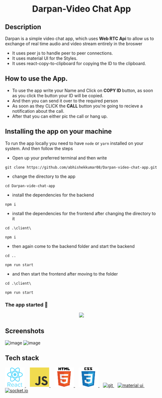 <h1 align="center">Darpan-Video Chat App</h1>

<h2>Description</h2>
<p>Darpan is a simple video chat app, which uses <b>Web RTC Api</b> to allow us to exchange of real time audio and video stream entirely in the broswer</p>
<ul>
<li>It uses peer js to handle peer to peer connections.
<li>It uses material UI for the Styles.
<li>It uses react-copy-to-clipboard for copying the ID to the clipboard.
</ul>
<h2>How to use the App.</h2>
<ul>
<li>To use the app write your Name and Click on <b>COPY ID </b> button, as soon as you click the button your ID will be copied.
<li>And then you can send it over to the required person
<li>As soon as they CLICK the <b>CALL</b> button you're going to recieve a notification about the call. 
<li>After that you can either pic the call or hang up.  </ul>

## Installing the app on your machine

To run the app locally you need to have `node` or `yarn` installed on your system. And then follow the steps

- Open up your preferred terminal and then write

```
git clone https://github.com/abhishekkumar08/Darpan-video-chat-app.git
```

- change the directory to the app

```
cd Darpan-vide-chat-app
```

- install the dependencies for the backend

```
npm i
```

- install the dependencies for the frontend after changing the directory to it

```
cd .\client\
```

```
npm i
```

- then again come to the backend folder and start the backend

```
cd ..
```

```
npm run start
```

- and then start the frontend after moving to the folder

```
cd .\client\
```

```
npm run start
```

### The app started 🚀

<p align="center"><img src="https://media.tenor.com/images/b562ddcfb131e962f9dfa01bd32a30d1/tenor.gif" width=20%></p>

## Screenshots

![image](https://user-images.githubusercontent.com/59651136/131911746-468dd351-4068-4a26-8a7e-8261adc9388e.png)
![image](https://user-images.githubusercontent.com/59651136/131911850-b6c3e40b-01b0-44f6-bcec-1ae51400f3cb.png)


## Tech stack 

<a href="https://reactjs.org/" target="_blank"> <img src="https://raw.githubusercontent.com/devicons/devicon/master/icons/react/react-original-wordmark.svg" alt="react" width="65" height="65"/> </a>&nbsp;&nbsp;
<a href="https://developer.mozilla.org/en-US/docs/Web/JavaScript" target="_blank"> <img src="https://raw.githubusercontent.com/devicons/devicon/master/icons/javascript/javascript-original.svg" alt="javascript" width="65" height="65"/> </a> &nbsp;&nbsp; <a href="https://www.w3.org/html/" target="_blank"> <img src="https://raw.githubusercontent.com/devicons/devicon/master/icons/html5/html5-original-wordmark.svg" alt="html5" width="65" height="65"/> </a>&nbsp;&nbsp; <a href="https://www.w3schools.com/css/" target="_blank"> <img src="https://raw.githubusercontent.com/devicons/devicon/master/icons/css3/css3-original-wordmark.svg" alt="css3" width="65" height="65"/> </a>&nbsp;&nbsp; <a href="https://git-scm.com/" target="_blank"> <img src="https://www.vectorlogo.zone/logos/git-scm/git-scm-icon.svg" alt="git" width="65" height="65"/> </a> &nbsp;&nbsp; <a href="https://material-ui.com/" target="_blank"> <img src="https://material-ui.com/static/logo_raw.svg" alt="material ui" width="65" height="65"/> </a> &nbsp;&nbsp; <a href="https://socket.io/" target="_blank"> <img src="https://upload.wikimedia.org/wikipedia/commons/thumb/9/96/Socket-io.svg/330px-Socket-io.svg.png" alt="socket.io" width="65" height="65"/> </a>
